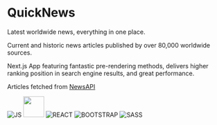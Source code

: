 # QuickNews

Latest worldwide news, everything in one place. 

Current and historic news articles published by over 80,000 worldwide sources.

Next.js App featuring fantastic pre-rendering methods, delivers higher ranking position in search engine results, and great performance.

Articles fetched from [NewsAPI](https://newsapi.org/)


![JS](https://img.icons8.com/color/48/000000/javascript--v1.png)
<img src="https://seeklogo.com/images/N/next-js-logo-8FCFF51DD2-seeklogo.com.png" width=48>
![REACT](https://img.icons8.com/plasticine/48/000000/react.png)
![BOOTSTRAP](https://img.icons8.com/color/48/000000/bootstrap.png)
![SASS](https://img.icons8.com/color/48/000000/sass-avatar.png)
